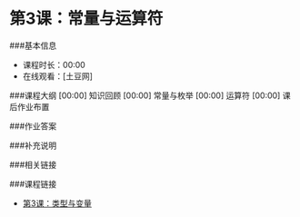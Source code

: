 第3课：常量与运算符
==========================

###基本信息
- 课程时长：00:00
- 在线观看：[土豆网]

###课程大纲
	[00:00] 知识回顾
	[00:00] 常量与枚举
	[00:00] 运算符
	[00:00] 课后作业布置
	
###作业答案


###补充说明


###相关链接


###课程链接
- [第3课：类型与变量](../lecture3/lecture3.md)